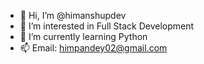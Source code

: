 - 👋 Hi, I’m @himanshupdev
- 👀 I’m interested in Full Stack Development
- 🌱 I’m currently learning Python
- 📫 Email: himpandey02@gmail.com

<!---
himanshupdev/himanshupdev is a ✨ special ✨ repository because its `README.md` (this file) appears on your GitHub profile.
You can click the Preview link to take a look at your changes.
--->
